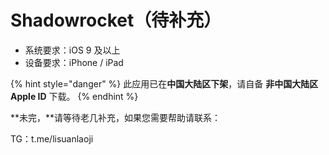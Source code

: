 # Shadowrocket（待补充）

* 系统要求：iOS 9 及以上
* 设备要求：iPhone / iPad

{% hint style="danger" %}
此应用已在**中国大陆区下架**，请自备 **非中国大陆区 Apple ID** 下载。
{% endhint %}

**未完，**请等待老几补充，如果您需要帮助请联系：

TG：t.me/lisuanlaoji

